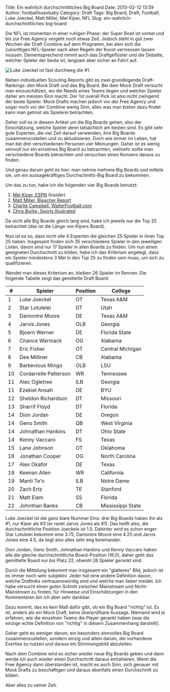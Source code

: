 Title: Ein wahrlich durchschnittliches Big Board
Date: 2013-02-12 13:59
Author: footballissexbaby
Category: Draft
Tags: Big Board, Draft, Football, Luke Joeckel, Matt Miller, Mel Kiper, NFL
Slug: ein-wahrlich-durchschnittliches-big-board

Die NFL ist momentan in einer ruhigen Phase: der Super Bowl ist vorbei
und bis zur Free Agency vergeht noch etwas Zeit. Jedoch steht in gut
zwei Wochen der Draft Combine auf dem Programm, bei dem sich die
zukünftigen NFL-Spieler nach allen Regeln der Kunst vermessen lassen
müssen. Dementsprechend nimmt auch das Draftgeflüster und die Debatte,
welcher Spieler der beste ist, langsam aber sicher an Fahrt auf.

![Luke Joeckel ist fast durchweg die \#1.](|filename|/images/joeckel-icon-story-217x300.jpg)

Neben individuellen Scouting Reports gibt es zwei grundlegende
Draft-Rankings: den Mock Draft und das Big Board. Bei dem Mock Draft
versucht man einzuschätzen, wo die Needs eines Teams liegen und welcher
Spieler daher am meisten Sinn macht. Der 1st overall Pick ist also nicht
zwingend der beste Spieler. Mock Drafts machen jedoch vor der Free
Agency und sogar noch vor der Combine wenig Sinn, alles was man bisher
dazu findet kann man getrost als Spielerei betrachten.

Daher soll es in diesem Artikel um die Big Boards gehen, also der
Einschätzung, welche Spieler denn tatsächlich am besten sind. Es gibt
sehr gute Experten, die viel Zeit darauf verwenden, ihre Big Boards
zusammenzustellen und zu aktualisieren. Doch wie immer im Leben, hat man
bei drei verschiedenen Personen vier Meinungen. Daher ist es wenig
sinnvoll nur ein einzelnes Big Board zu betrachten, vielmehr sollte man
verschiedene Boards betrachten und versuchen einen Konsens daraus zu
finden.

Und genau darum geht es hier: man nehme mehrere Big Boards und mittele
sie, um ein aussagekräftiges Durchschnitts-Big Board zu bekommen.

Um das zu tun, habe ich die folgenden vier Big Boards benutzt:

1.  [Mel Kiper, ESPN][] (Insider)
2.  [Matt Miller, Bleacher Report][]
3.  [Charlie Campbell, WalterFootball.com][]
4.  [Chris Burke, Sports Illustrated][]

Da nicht alle Big Boards gleich lang sind, habe ich jeweils nur die Top
25 betrachtet (das ist die Länge von Kipers Board).

Nun ist es so, dass nicht alle 4 Experten die gleichen 25 Spieler in
ihren Top 25 haben. Insgesamt finden sich 35 verschiedene Spieler in den
jeweiligen Listen, davon sind nur 17 Spieler in allen Boards zu finden.
Um nun einen geeigneten Durchschnitt zu bilden, habe ich das Kriterium
angelegt, dass ein Spieler mindestens 3 Mal in den Top 25 zu finden sein
muss, um sich zu qualifizieren.

Wendet man dieses Kriterium an, bleiben 26 Spieler im Rennen.
Die folgende Tabelle zeigt das gemittelte Draft Board:

<table class="table">
<thead>
<tr><th>#</th><th>Spieler</th><th>Position</th><th>College</th></tr>
</thead>
<tbody>
<tr><td>1</td><td>Luke Joeckel</td><td>OT</td><td>Texas A&amp;M</td></tr>
<tr><td>2</td><td>Star Lotulelei</td><td>DT</td><td>Utah</td></tr>
<tr><td>3</td><td>Damontre Moore</td><td>DE</td><td>Texas A&amp;M</td></tr>
<tr><td>4</td><td>Jarvis Jones</td><td>OLB</td><td>Georgia</td></tr>
<tr><td>5</td><td>Bjoern Werner</td><td>DE</td><td>Florida State</td></tr>
<tr><td>6</td><td>Chance Warmack</td><td>OG</td><td>Alabama</td></tr>
<tr><td>7</td><td>Eric Fisher</td><td>OT</td><td>Central Michigan</td></tr>
<tr><td>8</td><td>Dee Milliner</td><td>CB</td><td>Alabama</td></tr>
<tr><td>9</td><td>Barkevious Mingo</td><td>OLB</td><td>LSU</td></tr>
<tr><td>10</td><td>Cordarrelle Patterson</td><td>WR</td><td>Tennessee</td></tr>
<tr><td>11</td><td>Alec Ogletree</td><td>ILB</td><td>Georgia</td></tr>
<tr><td>11</td><td>Ezekiel Ansah</td><td>DE</td><td>BYU</td></tr>
<tr><td>12</td><td>Sheldon Richardson</td><td>DT</td><td>Missouri</td></tr>
<tr><td>13</td><td>Sharrif Floyd</td><td>DT</td><td>Florida</td></tr>
<tr><td>14</td><td>Dion Jordan</td><td>DE</td><td>Oregon</td></tr>
<tr><td>14</td><td>Geno Smith</td><td>QB</td><td>West Virginia</td></tr>
<tr><td>14</td><td>Johnathan Hankins</td><td>DT</td><td>Ohio State</td></tr>
<tr><td>14</td><td>Kenny Vaccaro</td><td>FS</td><td>Texas</td></tr>
<tr><td>15</td><td>Lane Johnson</td><td>OT</td><td>Oklahoma</td></tr>
<tr><td>16</td><td>Jonathan Cooper</td><td>OG</td><td>North Carolina</td></tr>
<tr><td>17</td><td>Alex Okafor</td><td>DE</td><td>Texas</td></tr>
<tr><td>18</td><td>Keenan Allen</td><td>WR</td><td>California</td></tr>
<tr><td>19</td><td>Manti Te'o</td><td>ILB</td><td>Notre Dame</td></tr>
<tr><td>20</td><td>Zach Ertz</td><td>TE</td><td>Stanford</td></tr>
<tr><td>21</td><td>Matt Elam</td><td>SS</td><td>Florida</td></tr>
<tr><td>22</td><td>Johnthan Banks</td><td>CB</td><td>Mississippi State</td></tr>
</tbody>
</table>

Luke Joeckel ist die ganz klare Nummer Eins: drei Big Boards haben ihn
als \#1, nur Kiper als \#3 (er rankt Jarvis Jones als \#1). Das heißt
also, die durchschnittliche Position Joeckels ist 1.5. Dahinter wird es
schon enger: Star Lotulelei bekommt eine 3.75, Damontre Moore eine 4.25
und Jarvis Jones eine 4.5, da liegt also alles sehr eng beieinander.

Dion Jordan, Geno Smith, Johnathan Hankins und Kenny Vaccaro haben alle
die gleiche durchschnittliche Board-Position (16.0), daher geht das
gemittelte Board nur bis Platz 22, obwohl 26 Spieler gerankt sind.

Durch die Mittelung bekommt man insgesamt ein "glatteres" Bild, jedoch
ist es immer noch sehr subjektiv. Jeder hat eine andere Definition
davon, welche Draftniks vertrauenswürdig sind und welche man lieber
meidet. Ich habe versucht einen guten Schnitt zwischen Mainstream und
Nicht-Mainstream zu finden, für Hinweise und Einschätzungen in den
Kommentaren bin ich aber sehr dankbar.

Dazu kommt, das es kein Maß dafür gibt, ob ein Big Board "richtig" ist.
Es ist, anders als ein Mock Draft, keine überprüfbare Aussage. Niemand
wird je erfahren, wie die einzelnen Teams die Player gerankt haben (was
die einzige echte Definition von "richtig" in diesem Zusammenhang
darstellt).

Daher geht es weniger darum, ein besonders sinnvolles Big Board
zusammenzustellen, sondern einzig und allein darum, die vorhandene
Exertise zu nutzen und daraus ein Stimmungsbild abzuleiten.

Nach dem Combine wird es sicher wieder neue Big Boards geben und dann
werde ich auch wieder einen Durchschnitt daraus extrahieren. Wenn die
Free Agency dann überstanden ist, macht es auch Sinn, sich genauer mit
Mock Drafts zu beschäftigen und daraus ebenfalls einen Durchschnitt zu
bilden.

Aber alles zu seiner Zeit.

  [Mel Kiper, ESPN]: http://insider.espn.go.com/nfl/draft2013/story/_/id/8918856/2013-nfl-draft-matt-elam-debuts-big-board
  [Matt Miller, Bleacher Report]: http://bleacherreport.com/articles/1484192-matt-millers-2013-nfl-draft-big-board/page/2
  [Charlie Campbell, WalterFootball.com]: http://walterfootball.com/draft2013bigboard.php
  [Chris Burke, Sports Illustrated]: http://sportsillustrated.cnn.com/nfl/news/20130206/2013-nfl-big-board-2/
